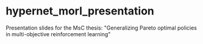 # hypernet_morl_presentation
Presentation slides for the MsC thesis: "Generalizing Pareto optimal policies in multi-objective reinforcement learning"
